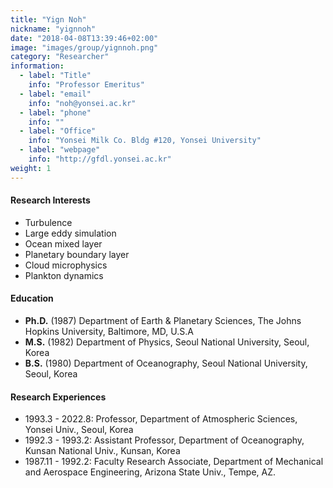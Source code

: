 ```yaml
---
title: "Yign Noh"
nickname: "yignnoh"
date: "2018-04-08T13:39:46+02:00"
image: "images/group/yignnoh.png"
category: "Researcher"
information:
  - label: "Title"
    info: "Professor Emeritus"
  - label: "email"
    info: "noh@yonsei.ac.kr"
  - label: "phone"
    info: ""
  - label: "Office"
    info: "Yonsei Milk Co. Bldg #120, Yonsei University"
  - label: "webpage"
    info: "http://gfdl.yonsei.ac.kr"
weight: 1
---
```


#### Research Interests
+ Turbulence
+ Large eddy simulation
+ Ocean mixed layer
+ Planetary boundary layer
+ Cloud microphysics
+ Plankton dynamics

#### Education
+ **Ph.D.** (1987) Department of Earth & Planetary Sciences, The Johns Hopkins University, Baltimore, MD, U.S.A
+ **M.S.** (1982) Department of Physics, Seoul National University, Seoul, Korea
+ **B.S.** (1980) Department of Oceanography, Seoul National University, Seoul, Korea

#### Research Experiences
+ 1993.3 - 2022.8: Professor, Department of Atmospheric Sciences, Yonsei Univ., Seoul, Korea
+ 1992.3 - 1993.2: Assistant Professor, Department of Oceanography, Kunsan National Univ., Kunsan, Korea
+ 1987.11 - 1992.2: Faculty Research Associate, Department of Mechanical and Aerospace Engineering, Arizona State Univ., Tempe, AZ.
